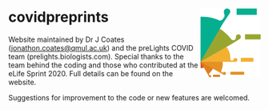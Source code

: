 # covidpreprints <img src="man/figures/logo.png" align="right" alt="" width="120" />


Website maintained by Dr J Coates (jonathon.coates@qmul.ac.uk) and the preLights COVID team (prelights.biologists.com). Special thanks to the team behind the coding and those who contributed at the eLife Sprint 2020. Full details can be found on the website. 


Suggestions for improvement to the code or new features are welcomed.
